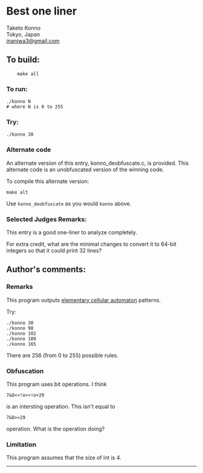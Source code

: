 # Best one liner

Taketo Konno  
Tokyo, Japan  
<inaniwa3@gmail.com>  

## To build:

        make all

### To run:

    ./konno N
    # where N is 0 to 255

### Try:

    ./konno 30

### Alternate code

An alternate version of this entry, konno_deobfuscate.c, is provided.  This alternate code is an unobfuscated version of the winning code.

To compile this alternate version:

    make alt

Use `konno_deobfuscate` as you would `konno` above.

### Selected Judges Remarks:

This entry is a good one-liner to analyze completely.

For extra credit, what are the minimal changes to convert it to
64-bit integers so that it could print 32 lines?

## Author's comments:

### Remarks

This program outputs [elementary cellular automaton](http://mathworld.wolfram.com/ElementaryCellularAutomaton.html) patterns.

Try:

    ./konno 30
    ./konno 90
    ./konno 102
    ./konno 109
    ./konno 165

There are 256 (from 0 to 255) possible rules.

### Obfuscation

This program uses bit operations. I think

    7&O<<!o>>!o+29

is an intersting operation. This isn't equal to

    7&O>>29

operation. What is the operation doing?

### Limitation

This program assumes that the size of int is 4.

--------------------------------------------------------------------------------
<!--
(c) Copyright 1984-2015, [Leo Broukhis, Simon Cooper, Landon Curt Noll][judges] - All rights reserved
This work is licensed under a [Creative Commons Attribution-ShareAlike 3.0 Unported License][cc].

[judges]: http://www.ioccc.org/judges.html
[cc]: http://creativecommons.org/licenses/by-sa/3.0/
-->
